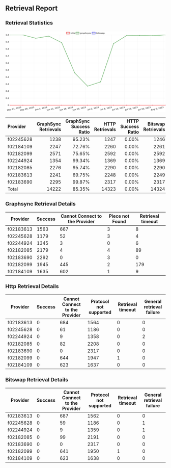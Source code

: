 ## Retrieval Report
### Retrieval Statistics
<img src="https://raw.githubusercontent.com/data-preservation-programs/filplus-checker-assets/main/filecoin-project/filecoin-plus-large-datasets/issues/1970/1691400860946.png"/>

| Provider  | GraphSync Retrievals | GraphSync Success Ratio | HTTP Retrievals | HTTP Success Ratio | Bitswap Retrievals | Bitswap Success Ratio |
| :-------- | -------------------: | ----------------------: | --------------: | -----------------: | -----------------: | --------------------: |
| f02245628 |                 1238 |                  95.23% |            1247 |              0.00% |               1246 |                 0.00% |
| f02184109 |                 2247 |                  72.76% |            2260 |              0.00% |               2261 |                 0.00% |
| f02182099 |                 2571 |                  75.65% |            2592 |              0.00% |               2592 |                 0.00% |
| f02244924 |                 1354 |                  99.34% |            1369 |              0.00% |               1369 |                 0.00% |
| f02182085 |                 2276 |                  95.74% |            2290 |              0.00% |               2290 |                 0.00% |
| f02183613 |                 2241 |                  69.75% |            2248 |              0.00% |               2249 |                 0.00% |
| f02183690 |                 2295 |                  99.87% |            2317 |              0.00% |               2317 |                 0.00% |
| Total     |                14222 |                  85.35% |           14323 |              0.00% |              14324 |                 0.00% |

### Graphsync Retrieval Details
| Provider  | Success | Cannot Connect to the Provider | Piece not Found | Retrieval timeout |
| --------- | ------- | ------------------------------ | --------------- | ----------------- |
| f02183613 | 1563    | 667                            | 3               | 8                 |
| f02245628 | 1179    | 52                             | 3               | 4                 |
| f02244924 | 1345    | 3                              | 0               | 6                 |
| f02182085 | 2179    | 4                              | 4               | 89                |
| f02183690 | 2292    | 0                              | 3               | 0                 |
| f02182099 | 1945    | 445                            | 2               | 179               |
| f02184109 | 1635    | 602                            | 1               | 9                 |

### Http Retrieval Details
| Provider  | Success | Cannot Connect to the Provider | Protocol not supported | Retrieval timeout | General retrieval failure |
| --------- | ------- | ------------------------------ | ---------------------- | ----------------- | ------------------------- |
| f02183613 | 0       | 684                            | 1564                   | 0                 | 0                         |
| f02245628 | 0       | 61                             | 1186                   | 0                 | 0                         |
| f02244924 | 0       | 9                              | 1358                   | 0                 | 2                         |
| f02182085 | 0       | 82                             | 2208                   | 0                 | 0                         |
| f02183690 | 0       | 0                              | 2317                   | 0                 | 0                         |
| f02182099 | 0       | 644                            | 1947                   | 1                 | 0                         |
| f02184109 | 0       | 623                            | 1637                   | 0                 | 0                         |

### Bitswap Retrieval Details
| Provider  | Success | Cannot Connect to the Provider | Protocol not supported | Retrieval timeout | General retrieval failure |
| --------- | ------- | ------------------------------ | ---------------------- | ----------------- | ------------------------- |
| f02183613 | 0       | 687                            | 1562                   | 0                 | 0                         |
| f02245628 | 0       | 59                             | 1186                   | 0                 | 1                         |
| f02244924 | 0       | 9                              | 1359                   | 0                 | 1                         |
| f02182085 | 0       | 99                             | 2191                   | 0                 | 0                         |
| f02183690 | 0       | 0                              | 2317                   | 0                 | 0                         |
| f02182099 | 0       | 641                            | 1950                   | 1                 | 0                         |
| f02184109 | 0       | 623                            | 1638                   | 0                 | 0                         |
